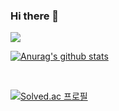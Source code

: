 ### Hi there 👋

<!--
**SSung023/SSung023** is a ✨ _special_ ✨ repository because its `README.md` (this file) appears on your GitHub profile.

Here are some ideas to get you started:

- 🔭 I’m currently working on ...
- 🌱 I’m currently learning ...
- 👯 I’m looking to collaborate on ...
- 🤔 I’m looking for help with ...
- 💬 Ask me about ...
- 📫 How to reach me: ...
- 😄 Pronouns: ...
- ⚡ Fun fact: ...
-->

<img src="https://capsule-render.vercel.app/api?type=waving&color=A9F5D0&fontColor=424242&height=200&section=header&text=HEY's%20Github&fontSize=60" />

[![Anurag's github stats](https://github-readme-stats.vercel.app/api?username=SSung023)](https://github.com/anuraghazra/github-readme-stats)

<br>

[![Solved.ac
프로필](http://mazassumnida.wtf/api/v2/generate_badge?boj=adrians023)](https://solved.ac/adrians023)
